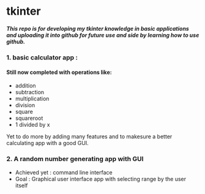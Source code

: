 # tkinter
##### This repo is for developing my tkinter knowledge in basic applications and uploading it into github for future use and side by learning how to use github.<br />
### 1. basic calculator app :
 #### Still now completed with operations like:
* addition 
* subtraction
* multiplication
* division
* square
* squareroot
* 1 divided by x

 Yet to do more by adding many features and to makesure a better calculating app with a good GUI.

### 2. A random number generating app with GUI 
* Achieved yet : command line interface 
* Goal : Graphical user interface app with selecting range by the user itself
